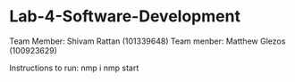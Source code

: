 # Lab-4-Software-Development
Team Member: Shivam Rattan (101339648) Team menber: Matthew Glezos (100923629)

Instructions to run: nmp i nmp start
